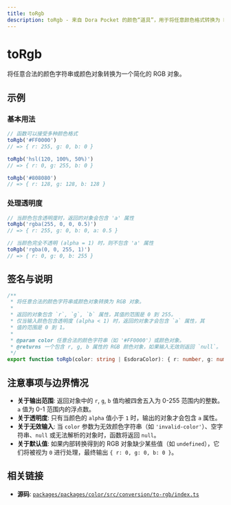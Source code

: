 ```yaml
---
title: toRgb
description: toRgb - 来自 Dora Pocket 的颜色“道具”，用于将任意颜色格式转换为 RGB 对象。
---
```


# toRgb

<!-- 1. 简介：一句话核心功能描述 -->

将任意合法的颜色字符串或颜色对象转换为一个简化的 RGB 对象。

<!-- 2. 示例：由核心功能和从测试用例中提炼的场景组成 -->

## 示例

### 基本用法

```typescript
// 函数可以接受多种颜色格式
toRgb('#FF0000')
// => { r: 255, g: 0, b: 0 }

toRgb('hsl(120, 100%, 50%)')
// => { r: 0, g: 255, b: 0 }

toRgb('#808080')
// => { r: 128, g: 128, b: 128 }
```

### 处理透明度

```typescript
// 当颜色包含透明度时，返回的对象会包含 'a' 属性
toRgb('rgba(255, 0, 0, 0.5)')
// => { r: 255, g: 0, b: 0, a: 0.5 }

// 当颜色完全不透明 (alpha = 1) 时，则不包含 'a' 属性
toRgb('rgba(0, 0, 255, 1)')
// => { r: 0, g: 0, b: 255 }
```

<!-- 3. 签名与说明：合并了签名、参数、返回值的唯一技术核心 -->

## 签名与说明

```typescript
/**
 * 将任意合法的颜色字符串或颜色对象转换为 RGB 对象。
 *
 * 返回的对象包含 `r`, `g`, `b` 属性，其值的范围是 0 到 255。
 * 仅当输入颜色包含透明度 (alpha < 1) 时，返回的对象才会包含 `a` 属性，其
 * 值的范围是 0 到 1。
 *
 * @param color 任意合法的颜色字符串（如 '#FF0000'）或颜色对象。
 * @returns 一个包含 r, g, b 属性的 RGB 颜色对象，如果输入无效则返回 `null`。
 */
export function toRgb(color: string | EsdoraColor): { r: number, g: number, b: number, a?: number } | null
```

<!-- 4. 注意事项与边界情况：建立用户信任 -->

## 注意事项与边界情况

- **关于输出范围**: 返回对象中的 `r`, `g`, `b` 值均被四舍五入为 0-255 范围内的整数。`a` 值为 0-1 范围内的浮点数。
- **关于透明度**: 只有当颜色的 `alpha` 值小于 `1` 时，输出的对象才会包含 `a` 属性。
- **关于无效输入**: 当 `color` 参数为无效颜色字符串（如 `'invalid-color'`）、空字符串、`null` 或无法解析的对象时，函数将返回 `null`。
- **关于默认值**: 如果内部转换得到的 RGB 对象缺少某些值（如 `undefined`），它们将被视为 `0` 进行处理，最终输出 `{ r: 0, g: 0, b: 0 }`。

<!-- 5. 相关链接：提供相关函数及源码的链接 -->

## 相关链接

- **源码**: [`packages/packages/color/src/conversion/to-rgb/index.ts`](https://github.com/esdora-js/esdora/blob/main/packages/packages/color/src/conversion/to-rgb/index.ts)
